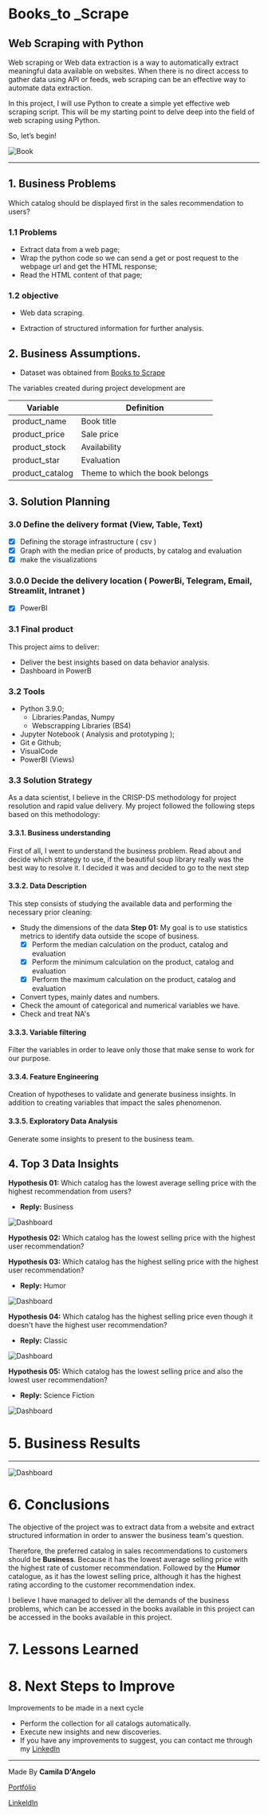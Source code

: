 # **Books_to _Scrape**

## Web Scraping with Python

Web scraping or Web data extraction is a way to automatically extract meaningful data available on websites. When there is no direct access to gather data using API or feeds, web scraping can be an effective way to automate data extraction.

In this project, I will use Python to create a simple yet effective web scraping script. This will be my starting point to delve deep into the field of web scraping using Python.

So, let’s begin!

![Book](book.png)
***

## 1. Business Problems

Which catalog should be displayed first in the sales recommendation to users?

### 1.1 Problems

- Extract data from a web page;
- Wrap the python code so we can send a get or post request to the webpage url and get the HTML response;
- Read the HTML content of that page;

### 1.2 objective

* Web data scraping.

* Extraction of structured information for further analysis.

## 2. Business Assumptions.

* Dataset was obtained from [Books to Scrape](books.toscrape.com) 

The variables created during project development are

Variable | Definition
------------ | -------------
|product_name | Book title|
|product_price	 |Sale price|
|product_stock |  Availability|
|product_star | Evaluation|
|product_catalog | Theme to which the book belongs|

## 3. Solution Planning

### 3.0 Define the delivery format (View, Table, Text)
   - [x] Defining the storage infrastructure ( csv )
   - [x] Graph with the median price of products, by catalog and evaluation
   - [x] make the visualizations
### 3.0.0 Decide the delivery location ( PowerBi, Telegram, Email, Streamlit, Intranet )
   - [x] PowerBI

### 3.1 Final product

This project aims to deliver:

- Deliver the best insights based on data behavior analysis.
- Dashboard in PowerB

### 3.2 Tools

- Python 3.9.0;
   * Libraries:Pandas, Numpy
   * Webscrapping Libraries (BS4)
- Jupyter Notebook ( Analysis and prototyping );
- Git e Github;
- VisualCode
- PowerBI (Views)

### 3.3 Solution Strategy

As a data scientist, I believe in the CRISP-DS methodology for project resolution and rapid value delivery. My project followed the following steps based on this methodology:

#### 3.3.1. Business understanding

First of all, I went to understand the business problem. Read about and decide which strategy to use, if the beautiful soup library really was the best way to resolve it. I decided it was and decided to go to the next step

#### 3.3.2. Data Description

This step consists of studying the available data and performing the necessary prior cleaning:

- Study the dimensions of the data
**Step 01:** My goal is to use statistics metrics to identify data outside the scope of business.
   * [x] Perform the median calculation on the product, catalog and evaluation
   * [x] Perform the minimum calculation on the product, catalog and evaluation
   * [x] Perform the maximum calculation on the product, catalog and evaluation
- Convert types, mainly dates and numbers.
- Check the amount of categorical and numerical variables we have.
- Check and treat NA's

#### 3.3.3. Variable filtering

Filter the variables in order to leave only those that make sense to work for our purpose.

#### 3.3.4. Feature Engineering

Creation of hypotheses to validate and generate business insights. In addition to creating variables that impact the sales phenomenon.

#### 3.3.5. Exploratory Data Analysis

Generate some insights to present to the business team.

## 4. Top 3 Data Insights

**Hypothesis 01:** Which catalog has the lowest average selling price with the highest recommendation from users?

- **Reply:** Business

![Dashboard](business.png)

**Hypothesis 02:** Which catalog has the lowest selling price with the highest user recommendation?

**Hypothesis 03:** Which catalog has the highest selling price with the highest user recommendation?

- **Reply:** Humor

![Dashboard](humor.png)

**Hypothesis 04:** Which catalog has the highest selling price even though it doesn't have the highest user recommendation?

- **Reply:** Classic

![Dashboard](classic.png)

**Hypothesis 05:** Which catalog has the lowest selling price and also the lowest user recommendation?

- **Reply:** Science Fiction

![Dashboard](science_fiction.png)


# 5. Business Results
***
![Dashboard](dashboard.png)

# 6. Conclusions

The objective of the project was to extract data from a website and extract structured information in order to answer the business team's question.

Therefore, the preferred catalog in sales recommendations to customers should be **Business**. Because it has the lowest average selling price with the highest rate of customer recommendation. Followed by the **Humor** catalogue, as it has the lowest selling price, although it has the highest rating according to the customer recommendation index.

I believe I have managed to deliver all the demands of the business problems, which can be accessed in the books available in this project can be accessed in the books available in this project.

# 7. Lessons Learned

# 8. Next Steps to Improve

Improvements to be made in a next cycle

 - Perform the collection for all catalogs automatically.
 - Execute new insights and new discoveries.
 - If you have any improvements to suggest, you can contact me through my [LinkedIn](https://www.linkedin.com/in/camiladangelotempesta/)

***
Made By **Camila D'Angelo**

[Portfólio](https://github.com/camila-dangelo-tempesta?tab=repositories)

[LinkeldIn](https://www.linkedin.com/in/camiladangelotempesta/)
